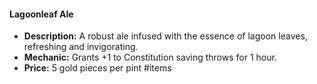 #### Lagoonleaf Ale

- **Description:** A robust ale infused with the essence of lagoon leaves, refreshing and invigorating.
- **Mechanic:** Grants +1 to Constitution saving throws for 1 hour.
- **Price:** 5 gold pieces per pint
#items